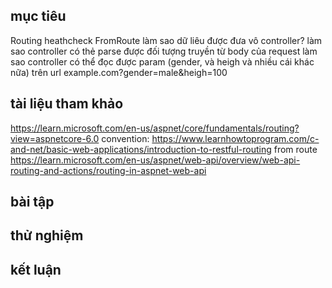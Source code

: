 ## mục tiêu
  Routing
  heathcheck
  FromRoute
  làm sao dữ liêu được đưa vô controller?
  làm sao controller có thẻ parse được đối tượng truyền từ body của request
  làm sao controller có thể đọc được param (gender, và heigh và nhiều cái khác nữa) trên url example.com?gender=male&heigh=100
## tài liệu tham khảo
  https://learn.microsoft.com/en-us/aspnet/core/fundamentals/routing?view=aspnetcore-6.0
  convention: https://www.learnhowtoprogram.com/c-and-net/basic-web-applications/introduction-to-restful-routing
  from route https://learn.microsoft.com/en-us/aspnet/web-api/overview/web-api-routing-and-actions/routing-in-aspnet-web-api
## bài tập
## thử nghiệm
## kết luận